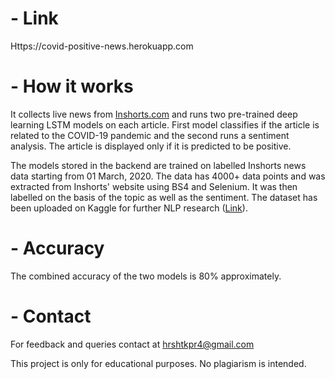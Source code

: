 # - Link 
Https://covid-positive-news.herokuapp.com

# - How it works
It collects live news from <a href="https://www.inshorts.com/en/read/national">Inshorts.com</a> and runs two pre-trained deep learning LSTM models on each article. First model classifies if the article is related to the COVID-19 pandemic and the second runs a sentiment analysis. The article is displayed only if it is predicted to be positive.

The models stored in the backend are trained on labelled Inshorts news data starting from 01 March, 2020. The data has 4000+ data points and was extracted from Inshorts' website using BS4 and Selenium. It was then labelled on the basis of the topic as well as the sentiment. The dataset has been uploaded on Kaggle for further NLP research (<a href="https://www.kaggle.com/hkapoor/covid19-india-news-headlines-for-nlp">Link</a>).

# - Accuracy
The combined accuracy of the two models is 80% approximately.

# - Contact
For feedback and queries contact at hrshtkpr4@gmail.com


This project is only for educational purposes. No plagiarism is intended.
